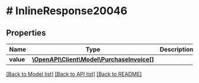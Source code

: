 # # InlineResponse20046

## Properties

Name | Type | Description | Notes
------------ | ------------- | ------------- | -------------
**value** | [**\OpenAPI\Client\Model\PurchaseInvoice[]**](PurchaseInvoice.md) |  | [optional]

[[Back to Model list]](../../README.md#models) [[Back to API list]](../../README.md#endpoints) [[Back to README]](../../README.md)
